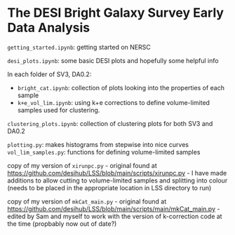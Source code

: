 # The DESI Bright Galaxy Survey Early Data Analysis

`getting_started.ipynb`: getting started on NERSC

`desi_plots.ipynb`: some basic DESI plots and hopefully some helpful info

In each folder of SV3, DA0.2:
  - `bright_cat.ipynb`: collection of plots looking into the properties of each sample
  - `k+e_vol_lim.ipynb`: using k+e corrections to define volume-limited samples used for clustering.

`clustering_plots.ipynb`: collection of clustering plots for both SV3 and DA0.2

`plotting.py`: makes histograms from stepwise into nice curves
`vol_lim_samples.py`: functions for defining volume-limited samples 

copy of my version of `xirunpc.py` - original found at https://github.com/desihub/LSS/blob/main/scripts/xirunpc.py - I have made additions to allow cutting to volume-limited samples and splitting into colour (needs to be placed in the appropriate location in LSS directory to run)

copy of my version of `mkCat_main.py` - original found at https://github.com/desihub/LSS/blob/main/scripts/main/mkCat_main.py - edited by Sam and myself to work with the version of k-correction code at the time (propbably now out of date?)
